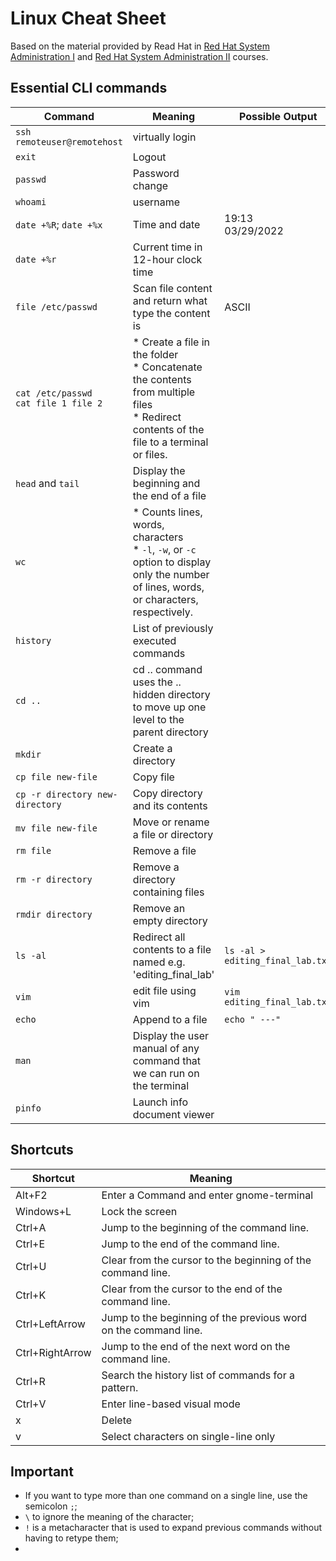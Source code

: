 # Linux Cheat Sheet

Based on the material provided by Read Hat in [Red Hat System Administration I](https://www.redhat.com/en/services/training/rh124-red-hat-system-administration-i?section=Overview) and [Red Hat System Administration II](https://www.redhat.com/en/services/training/rh134-red-hat-system-administration-ii) courses.

## Essential CLI commands

Command                     | Meaning      | Possible Output
--------------------------- | -------------|-----------
`ssh remoteuser@remotehost` | virtually login |
`exit`  | Logout |
`passwd`  | Password change |
`whoami` |username |
`date +%R`; `date +%x`| Time and date| 19:13 <br> 03/29/2022
`date +%r` |Current time in 12-hour clock time |
`file /etc/passwd` | Scan file content and return what type the content is | ASCII
`cat /etc/passwd` <br> `cat file 1 file 2` | * Create a file in the folder<br> * Concatenate the contents from multiple files <br> * Redirect contents of the file to a terminal or files. |
`head` and `tail` | Display the beginning and the end of a file |
`wc` | * Counts lines, words, characters <br> * `-l`, `-w`, or `-c` option to display only the number of lines, words, or characters, respectively. |
`history` | List of previously executed commands |
`cd ..` | cd .. command uses the .. hidden directory to move up one level to the parent directory
`mkdir` | Create a directory
`cp file new-file` |Copy file
`cp -r directory new-directory` |Copy directory and its contents
`mv file new-file` | Move or rename a file or directory
`rm file` | Remove a file
`rm -r directory` | Remove a directory containing files
`rmdir directory` | Remove an empty directory
`ls -al` | Redirect all contents to a file named e.g. 'editing_final_lab'| `ls -al > editing_final_lab.txt`
`vim` | edit file using vim | `vim editing_final_lab.txt` 
`echo` | Append to a file | `echo " ---"`
`man` | Display the user manual of any command that we can run on the terminal
`pinfo` | Launch info document viewer


## Shortcuts

Shortcut                     | Meaning
--------------------------- | -------------
Alt+F2  | Enter a Command and enter gnome-terminal
Windows+L  | Lock the screen
Ctrl+A | Jump to the beginning of the command line.
Ctrl+E | Jump to the end of the command line.
Ctrl+U | Clear from the cursor to the beginning of the command line.
Ctrl+K | Clear from the cursor to the end of the command line.
Ctrl+LeftArrow | Jump to the beginning of the previous word on the command line.
Ctrl+RightArrow | Jump to the end of the next word on the command line.
Ctrl+R | Search the history list of commands for a pattern.
Ctrl+V | Enter line-based visual mode
x | Delete
v | Select characters on single-line only

## Important
* If you want to type more than one command on a single line, use the semicolon `;`;
* `\`  to ignore the meaning of the character;
* `!` is a metacharacter that is used to expand previous commands without having to retype them;
*  
